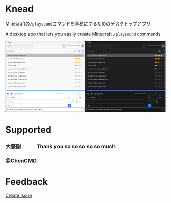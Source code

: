 # Knead
Minecraftの`/playsound`コマンドを容易にするためのデスクトップアプリ

A desktop app that lets you easily create Minecraft `/playsound` commands

<div style="display: flex;">
<img src="image.png" width="50%" />
<img src="image-1.png" width="50%" />
</div>


# Supported
### 大感謝　　　Thank you so so so so so much
### [@ChenCMD](https://github.com/ChenCMD)


# Feedback

[Create Issue](https://github.com/nea-c/Knead/issues/new)